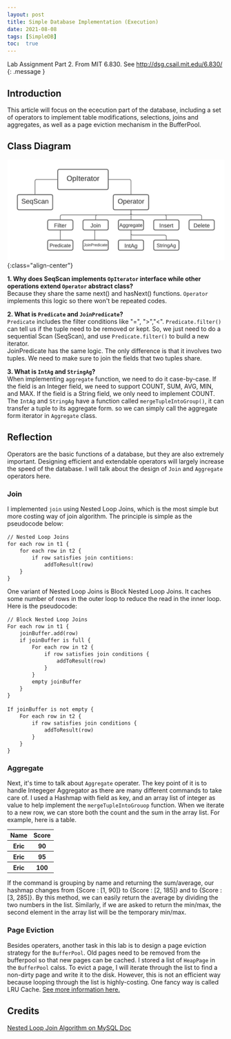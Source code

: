 ```yaml
---
layout: post
title: Simple Database Implementation (Execution)
date: 2021-08-08
tags: [SimpleDB]
toc:  true
---
```

Lab Assignment Part 2. From MIT 6.830. See <http://dsg.csail.mit.edu/6.830/>
{: .message }

## Introduction   
This article will focus on the ececution part of the database, including a set of operators to implement table modifications, selections, joins and aggregates, as well as a page eviction mechanism in the BufferPool.   

## Class Diagram 
![Class-Diagram](/images/SimpleDB-Execution.jpeg){:class="align-center"}

**1. Why does SeqScan implements `OpIterator` interface while other operations extend `Operator` abstract class?**    
Because they share the same next() and hasNext() functions. `Operator` implements this logic so there won't be repeated codes. 

**2. What is `Predicate` and `JoinPredicate`?**    
`Predicate` includes the filter conditions like "=", ">","<". `Predicate.filter()` can tell us if the tuple need to be removed or kept. So, we just need to do a sequential Scan (SeqScan), and use `Predicate.filter()` to build a new iterator.   
JoinPredicate has the same logic. The only difference is that it involves two tuples. We need to make sure to join the fields that two tuples share.    

**3. What is `IntAg` and `StringAg`?**   
When implementing `aggregate` function, we need to do it case-by-case. If the field is an Integer field, we need to support COUNT, SUM, AVG, MIN, and MAX. If the field is a String field, we only need to implement COUNT. The `IntAg` and `StringAg` have a function called `mergeTupleIntoGroup()`, it can transfer a tuple to its aggregate form. so we can simply call the aggregate form iterator in `Aggregate` class.   

## Reflection  
Operators are the basic functions of a database, but they are also extremely important. Designing efficient and extendable operators will largely increase the speed of the database. I will talk about the design of `Join` and `Aggregate` operators here.   

### Join
I implemented `join` using Nested Loop Joins, which is the most simple but more costing way of join algorithm. The principle is simple as the pseudocode below:   
```
// Nested Loop Joins
for each row in t1 {
    for each row in t2 {
        if row satisfies join contitions:
            addToResult(row)
    }
}
```

One variant of Nested Loop Joins is Block Nested Loop Joins. It caches some number of rows in the outer loop to reduce the read in the inner loop. Here is the pseudocode:   
```
// Block Nested Loop Joins
For each row in t1 {
    joinBuffer.add(row)
    if joinBuffer is full {
        For each row in t2 {
            if row satisfies join conditions {
                addToResult(row)
            }
        }
        empty joinBuffer
    }
}

If joinBuffer is not empty {
    For each row in t2 {
        if row satisfies join conditions {
            addToResult(row)
        }
    }
}
```
### Aggregate
Next, it's time to talk about `Aggregate` operater. The key point of it is to handle Integeger Aggregator as there are many different commands to take care of. I used a Hashmap with field as key, and an array list of integer as value to help implement the `mergeTupleIntoGrouop` function. When we iterate to a new row, we can store both the count and the sum in the array list. For example, here is a table.     
<table>
    <thead>
        <tr>
            <th>Name</th>
            <th>Score</th>
        </tr>
    </thead>
    <tbody>
        <tr>
            <th>Eric</th>
            <th>90</th>
        </tr>
        <tr>
            <th>Eric</th>
            <th>95</th>
        </tr>
        <tr>
            <th>Eric</th>
            <th>100</th>
        </tr>
    </tbody>
</table>

If the command is grouping by name and returning the sum/average, our hashmap changes from {Score : [1, 90]} to  {Score : [2, 185]} and to {Score : [3, 285]}. By this method, we can easily return the average by dividing the two numbers in the list. Similarly, if we are asked to return the min/max, the second element in the array list will be the temporary min/max.

### Page Eviction 
Besides operaters, another task in this lab is to design a page eviction strategy for the `BufferPool`. Old pages need to be removed from the bufferpool so that new pages can be cached. I stored a list of `HeapPage` in the `BufferPool` calss. To evict a page, I will iterate through the list to find a non-dirty page and write it to the disk. However, this is not an efficient way because looping through the list is highly-costing. One fancy way is called LRU Cache. [See more information here.](https://en.wikipedia.org/wiki/Cache_replacement_policies)

## Credits  
[Nested Loop Join Algorithm on MySQL Doc](https://dev.mysql.com/doc/refman/8.0/en/nested-loop-joins.html)
